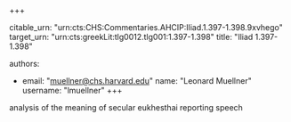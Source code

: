 +++


citable_urn: "urn:cts:CHS:Commentaries.AHCIP:Iliad.1.397-1.398.9xvhego"
target_urn: "urn:cts:greekLit:tlg0012.tlg001:1.397-1.398"
title: "Iliad 1.397-1.398"

authors:
- email: "muellner@chs.harvard.edu"
  name: "Leonard Muellner"
  username: "lmuellner"
+++

<p>analysis of the meaning of secular eukhesthai reporting speech</p>
